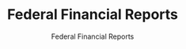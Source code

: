 ---
layout: resources-landing
title: "Federal Financial Reports"
subtitle: "Federal Financial Reports"
filters: financial-reporting federal-agency
external_url: https://fasab.gov/resources/federal-financial-reports/
---